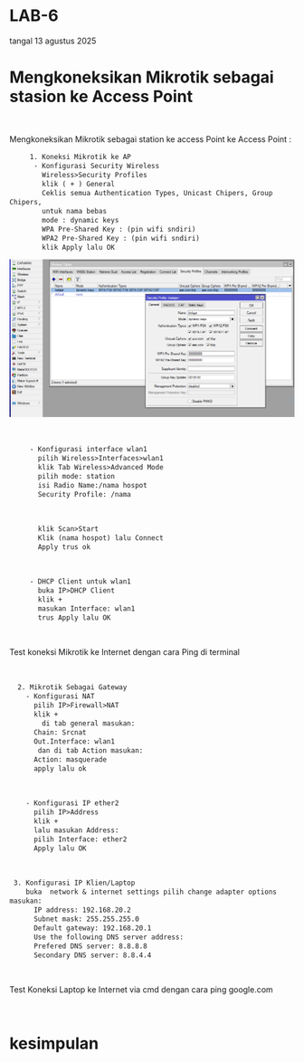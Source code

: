 # LAB-6
tangal 13 agustus 2025
# Mengkoneksikan Mikrotik sebagai stasion ke Access Point

![]()

Mengkoneksikan Mikrotik sebagai station ke access Point ke Access Point :  

         1. Koneksi Mikrotik ke AP  
          - Konfigurasi Security Wireless  
            Wireless>Security Profiles  
            klik ( + ) General  
            Ceklis semua Authentication Types, Unicast Chipers, Group Chipers,
            untuk nama bebas
            mode : dynamic keys
            WPA Pre-Shared Key : (pin wifi sndiri)  
            WPA2 Pre-Shared Key : (pin wifi sndiri)  
            klik Apply lalu OK  
            
![OYY](1.PNG)

![]()

         - Konfigurasi interface wlan1
           pilih Wireless>Interfaces>wlan1
           klik Tab Wireless>Advanced Mode
           pilih mode: station
           isi Radio Name:/nama hospot
           Security Profile: /nama 
           
![]()

           klik Scan>Start
           Klik (nama hospot) lalu Connect
           Apply trus ok
           
![]()

         - DHCP Client untuk wlan1
           buka IP>DHCP Client
           klik +
           masukan Interface: wlan1
           trus Apply lalu OK

![]()

Test koneksi Mikrotik ke Internet dengan cara Ping di terminal 

![]()

      2. Mikrotik Sebagai Gateway
        - Konfigurasi NAT
          pilih IP>Firewall>NAT
          klik + 
            di tab general masukan:
          Chain: Srcnat
          Out.Interface: wlan1
           dan di tab Action masukan:
          Action: masquerade
          apply lalu ok

![]()
          
        - Konfigurasi IP ether2
          pilih IP>Address
          klik + 
          lalu masukan Address: 
          pilih Interface: ether2
          Apply lalu OK

![]()

     3. Konfigurasi IP Klien/Laptop
        buka  network & internet settings pilih change adapter options masukan: 
          IP address: 192.168.20.2
          Subnet mask: 255.255.255.0
          Default gateway: 192.168.20.1
          Use the following DNS server address:
          Prefered DNS server: 8.8.8.8
          Secondary DNS server: 8.8.4.4

![]()

   Test Koneksi Laptop ke Internet via cmd dengan cara ping google.com 

![]()

# kesimpulan 
